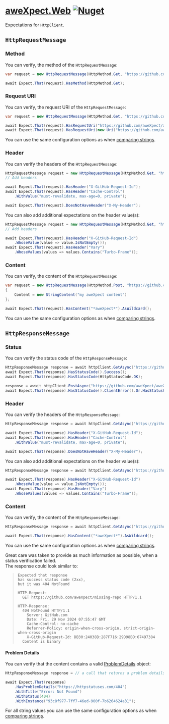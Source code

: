 # [aweXpect.Web](https://github.com/aweXpect/aweXpect.Web) [![Nuget](https://img.shields.io/nuget/v/aweXpect.Web)](https://www.nuget.org/packages/aweXpect.Web)

Expectations for `HttpClient`.

## `HttpRequestMessage`

### Method

You can verify, the method of the `HttpRequestMessage`:

```csharp
var request = new HttpRequestMessage(HttpMethod.Get, "https://github.com/aweXpect/aweXpect.Web");

await Expect.That(request).HasMethod(HttpMethod.Get);
```

### Request URI

You can verify, the request URI of the `HttpRequestMessage`:

```csharp
var request = new HttpRequestMessage(HttpMethod.Get, "https://github.com/aweXpect/aweXpect.Web");

await Expect.That(request).HasRequestUri("https://github.com/aweXpect/aweXpect.Web");
await Expect.That(request).HasRequestUri(new Uri("https://github.com/aweXpect/aweXpect.Web"));
```

You can use the same configuration options as
when [comparing strings](https://awexpect.com/docs/expectations/string#equality).

### Header

You can verify the headers of the `HttpRequestMessage`:

```csharp
HttpRequestMessage request = new HttpRequestMessage(HttpMethod.Get, "https://github.com/aweXpect/aweXpect.Web");
// Add headers

await Expect.That(request).HasHeader("X-GitHub-Request-Id");
await Expect.That(request).HasHeader("Cache-Control")
    .WithValue("must-revalidate, max-age=0, private");

await Expect.That(request).DoesNotHaveHeader("X-My-Header");
```

You can also add additional expectations on the header value(s):

```csharp
HttpRequestMessage request = new HttpRequestMessage(HttpMethod.Get, "https://github.com/aweXpect/aweXpect.Web");
// Add headers

await Expect.That(request).HasHeader("X-GitHub-Request-Id")
    .WhoseValue(value => value.IsNotEmpty());
await Expect.That(request).HasHeader("Vary")
    .WhoseValues(values => values.Contains("Turbo-Frame"));
```

### Content

You can verify, the content of the `HttpRequestMessage`:

```csharp
var request = new HttpRequestMessage(HttpMethod.Post, "https://github.com/aweXpect/aweXpect.Web")
{
	Content = new StringContent("my aweXpect content")
};

await Expect.That(request).HasContent("*aweXpect*").AsWildcard();
```

You can use the same configuration options as
when [comparing strings](https://awexpect.com/docs/expectations/string#equality).

## `HttpResponseMessage`

### Status

You can verify the status code of the `HttpResponseMessage`:

```csharp
HttpResponseMessage response = await httpClient.GetAsync("https://github.com/aweXpect/aweXpect.Web");
await Expect.That(response).HasStatusCode().Success();
await Expect.That(response).HasStatusCode(HttpStatusCode.OK);

response = await httpClient.PostAsync("https://github.com/aweXpect/aweXpect.Web", new StringContent(""));
await Expect.That(response).HasStatusCode().ClientError().Or.HasStatusCode().ServerError().Or.HasStatusCode().Redirection();
```

### Header

You can verify the headers of the `HttpResponseMessage`:

```csharp
HttpResponseMessage response = await httpClient.GetAsync("https://github.com/aweXpect/aweXpect.Web");

await Expect.That(response).HasHeader("X-GitHub-Request-Id");
await Expect.That(response).HasHeader("Cache-Control")
    .WithValue("must-revalidate, max-age=0, private");

await Expect.That(response).DoesNotHaveHeader("X-My-Header");
```

You can also add additional expectations on the header value(s):

```csharp
HttpResponseMessage response = await httpClient.GetAsync("https://github.com/aweXpect/aweXpect.Web");

await Expect.That(response).HasHeader("X-GitHub-Request-Id")
    .WhoseValue(value => value.IsNotEmpty());
await Expect.That(response).HasHeader("Vary")
    .WhoseValues(values => values.Contains("Turbo-Frame"));
```

### Content

You can verify, the content of the `HttpResponseMessage`:

```csharp
HttpResponseMessage response = await httpClient.GetAsync("https://github.com/aweXpect/aweXpect");

await Expect.That(response).HasContent("*aweXpect*").AsWildcard();
```

You can use the same configuration options as
when [comparing strings](https://awexpect.com/docs/expectations/string#equality).

Great care was taken to provide as much information as possible, when a status verification failed.  
The response could look similar to:
> ```
> Expected that response
> has success status code (2xx),
> but it was 404 NotFound
> 
> HTTP-Request:
>   GET https://github.com/aweXpect/missing-repo HTTP/1.1
> 
> HTTP-Response:
>   404 NotFound HTTP/1.1
>     Server: GitHub.com
>     Date: Fri, 29 Nov 2024 07:55:47 GMT
>     Cache-Control: no-cache
>     Referrer-Policy: origin-when-cross-origin, strict-origin-when-cross-origin
>     X-GitHub-Request-Id: DB30:24038B:287F716:29D98BD:67497384
>   Content is binary
> ```

#### Problem Details

You can verify that the content contains a
valid [ProblemDetails](https://learn.microsoft.com/en-us/dotnet/api/microsoft.aspnetcore.mvc.problemdetails) object:

```csharp
HttpResponseMessage response = // a call that returns a problem details object

await Expect.That(response)
    .HasProblemDetails("https://httpstatuses.com/404")
    .WithTitle("Error: Not Found")
    .WithStatus(404)
    .WithInstance("93c8f977-7ff7-46ed-900f-7b6264624a31");
```

For all string values you can use the same configuration options as
when [comparing strings](https://awexpect.com/docs/expectations/string#equality). 
